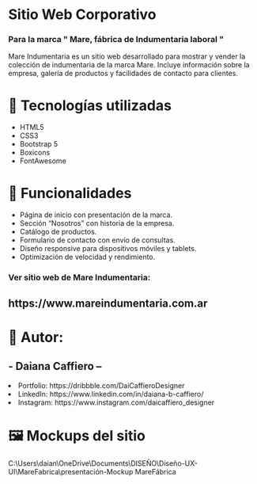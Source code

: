<h1> Sitio Web Corporativo </h1>
<h3>Para la marca " Mare, fábrica de Indumentaria laboral "</h3>
<p>Mare Indumentaria es un sitio web desarrollado para mostrar y vender la colección de indumentaria de la marca Mare. Incluye información sobre la empresa, galería de productos y facilidades de contacto para clientes.</p>
<h1>🔹 Tecnologías utilizadas </h1>
<ul>
  <li>HTML5</li>
  <li>CSS3</li>
  <li>Bootstrap 5</li>
  <li>Boxicons</li>
  <li>FontAwesome</li>
</ul>
<h1>🔹 Funcionalidades </h1>
<ul>
  <li>Página de inicio con presentación de la marca.</li>
  <li>Sección “Nosotros” con historia de la empresa.</li>
  <li>Catálogo de productos.</li>
  <li>Formulario de contacto con envío de consultas.</li>
  <li>Diseño responsive para dispositivos móviles y tablets.</li>
  <li>Optimización de velocidad y rendimiento.</li>
</ul>

<h3> Ver sitio web de Mare Indumentaria: </h3>
<h2>https://www.mareindumentaria.com.ar</h2>

<h1>🔹 Autor: </h1>
<h2> - Daiana Caffiero – </h2>
  <li>Portfolio: https://dribbble.com/DaiCaffieroDesigner</li>
  <li>LinkedIn: https://www.linkedin.com/in/daiana-b-caffiero/</li>
  <li>Instagram: https://www.instagram.com/daicaffiero_designer</li>

<h1> 🖼️ Mockups del sitio </h1>
C:\Users\daian\OneDrive\Documents\DISEÑO\Diseño-UX-UI\MareFabrica\presentación-Mockup MareFábrica


